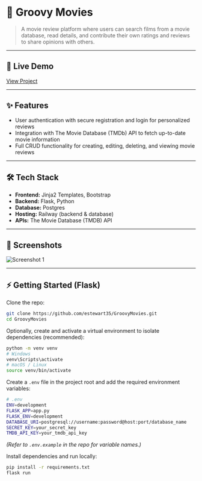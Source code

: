 # 📌 Groovy Movies

> A movie review platform where users can search films from a movie database, read details, and contribute their own ratings and reviews to share opinions with others.

---

## 🚀 Live Demo  
[View Project](https://groovy-movies.up.railway.app/)

---

## ✨ Features  
- User authentication with secure registration and login for personalized reviews
- Integration with The Movie Database (TMDb) API to fetch up-to-date movie information
- Full CRUD functionality for creating, editing, deleting, and viewing movie reviews

---

## 🛠️ Tech Stack  
- **Frontend:** Jinja2 Templates, Bootstrap
- **Backend:** Flask, Python
- **Database:** Postgres
- **Hosting:** Railway (backend & database)
- **APIs:** The Movie Database (TMDB) API

---

## 📸 Screenshots  
![Screenshot 1](https://raw.githubusercontent.com/estewart35/dev-portfolio/main/public/mockups/groovymovies_mockup_dark.svg)

---

## ⚡ Getting Started (Flask)

Clone the repo:  
```bash
git clone https://github.com/estewart35/GroovyMovies.git
cd GroovyMovies
```

Optionally, create and activate a virtual environment to isolate dependencies (recommended):
```bash
python -m venv venv
# Windows
venv\Scripts\activate
# macOS / Linux
source venv/bin/activate
```

Create a `.env` file in the project root and add the required environment variables:
```bash
# .env
ENV=development
FLASK_APP=app.py
FLASK_ENV=development
DATABASE_URI=postgresql://username:password@host:port/database_name
SECRET_KEY=your_secret_key
TMDB_API_KEY=your_tmdb_api_key
```
*(Refer to `.env.example` in the repo for variable names.)*

Install dependencies and run locally:
```bash
pip install -r requirements.txt
flask run
```
